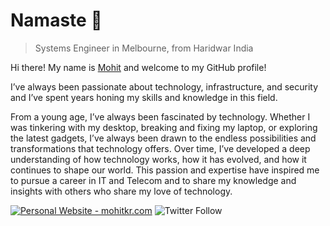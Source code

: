 <!-- Title -->

# Namaste :pray:

> Systems Engineer in Melbourne, from Haridwar India

Hi there! My name is [Mohit](http://mohitkr.com) and welcome to my GitHub profile!

I’ve always been passionate about technology, infrastructure, and security and I’ve spent years honing my skills and knowledge in this field.

From a young age, I’ve always been fascinated by technology. Whether I was tinkering with my desktop, breaking and fixing my laptop, or exploring the latest gadgets, I’ve always been drawn to the endless possibilities and transformations that technology offers. Over time, I’ve developed a deep understanding of how technology works, how it has evolved, and how it continues to shape our world. This passion and expertise have inspired me to pursue a career in IT and Telecom and to share my knowledge and insights with others who share my love of technology.


[![Personal Website - mohitkr.com](https://img.shields.io/badge/-mohitkr.com-ff5757?style=flat-square&logo=ApacheSpark&logoColor=white)]("https://mohitkr.com")
![Twitter Follow](https://img.shields.io/badge/-@mohitkrau-00acee?style=flat-square&logo=Twitter&logoColor=white")
<!-- ![YouTube Channel Views](https://img.shields.io/youtube/channel/views/UCuwTZeFtTow_hhlWPOPOLvQ?style=flat-square)
![YouTube Channel Subscribers](https://img.shields.io/youtube/channel/subscribers/UCuwTZeFtTow_hhlWPOPOLvQ?style=flat-square) -->

